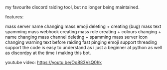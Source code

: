 my favourite discord raiding tool, but no longer being maintained.

features:

mass server name changing
mass emoji deleting + creating (bug)
mass text spamming
mass webhook creating
mass role creating + colours changing + name changing
mass channel deleting + spamming
mass server icon changing
warning text before raiding
fast pinging
emoji support
threading support
the code is easy to understand as i just a beginner at python as well as discordpy at the time i making this bot.

youtube video: https://youtu.be/Oo883VsQ0hk
